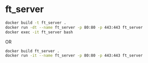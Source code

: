 # ft_server
```bash
docker build -t ft_server .
docker run -dt --name ft_server -p 80:80 -p 443:443 ft_server
docker exec -it ft_server bash
```
OR
```bash
docker build ft_server .
docker run -it --name ft_server -p 80:80 -p 443:443 ft_server
```

